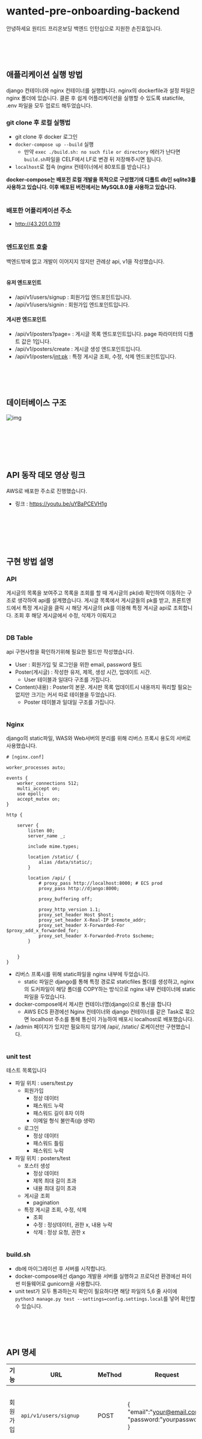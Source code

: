 ﻿# wanted-pre-onboarding-backend
 
안녕하세요 원티드 프리온보딩 백엔드 인턴십으로 지원한 손진효입니다.
<br/><br/><br/><br/><br/>

## 애플리케이션 실행 방법
django 컨테이너와 nginx 컨테이너를 실행합니다. nginx의 dockerfile과 설정 파일은 nginx 폴더에 있습니다.
클론 후 쉽게 어플리케이션을 실행할 수 있도록 staticfile, .env 파일을 모두 업로드 해두었습니다.

### git clone 후 로컬 실행법
- git clone 후 docker 로그인
- `docker-compose up --build` 실행
  - 만약 `exec ./build.sh: no such file or directory` 에러가 난다면 `build.sh`파일을 CELF에서 LF로 변경 뒤 저장해주시면 됩니다.
- `localhost`로 접속 (nginx 컨테이너에서 80포트를 받습니다.)

**docker-compose는 배포전 로컬 개발을 목적으로 구성했기에 디폴트 db인 sqlite3를 사용하고 있습니다.
이후 배포된 버전에서는 MySQL8.0을 사용하고 있습니다.**
<br/><br/>
### 배포한 어플리케이션 주소
- http://43.201.0.119
<br/><br/>
### 엔드포인트 호출
백엔드밖에 없고 개발이 이어지지 않지만 관례상 api, v1을 작성했습니다.
<br/><br/>
#### 유저 엔드포인트
- /api/v1/users/signup : 회원가입 엔드포인트입니다.
- /api/v1/users/signin : 회원가입 엔드포인트입니다.
#### 게시판 엔드포인트
- /api/v1/posters?page= : 게시글 목록 엔드포인트입니다. page 파라미터의 디폴트 값은 1입니다.
- /api/v1/posters/create : 게시글 생성 엔드포인트입니다.
- /api/v1/posters/<int:pk> : 특정 게시글 조회, 수정, 삭제 엔드포인트입니다.
<br/><br/><br/><br/><br/>
## 데이터베이스 구조

![img](https://github.com/SonJinHYo/image_repo/blob/main/image_server/wanted_erd.png?raw=true)

<br/><br/><br/><br/><br/>
## API 동작 데모 영상 링크
AWS로 배포한 주소로 진행했습니다. 
-  링크 : https://youtu.be/uYBaPCEVH1g

<br/><br/><br/><br/><br/>
## 구현 방법 설명
### API
게시글의 목록을 보여주고 목록을 조회를 할 때 게시글의 pk(id) 확인하여 이동하는 구조로 생각하여 api를 설계했습니다.
게시글 목록에서 게시글들의 pk를 받고, 프론트엔드에서 특정 게시글을 클릭 시 해당 게시글의 pk를 이용해 특정 게시글 api로 조회합니다.
조회 후 해당 게시글에서 수정, 삭제가 이뤄지고 
<br/><br/>
### DB Table
api 구현사항을 확인하기위해 필요한 필드만 작성했습니다.
- User : 회원가입 및 로그인을 위한 email, password 필드
- Poster(게시글) : 작성한 유저, 제목, 생성 시간, 업데이트 시간.
  - User 테이블과 일대다 구조를 가집니다.
- Content(내용) : Poster의 본문. 게시판 목록 업데이트시 내용까지 쿼리할 필요는 없지만 크기는 커서 따로 테이블을 두었습니다.
  - Poster 테이블과 일대일 구조를 가집니다.
<br/><br/>
### Nginx
django의 static파일, WAS와 Web서버의 분리를 위해 리버스 프록시 용도의 서버로 사용했습니다.
```
# [nginx.conf]

worker_processes auto;

events {
    worker_connections 512;
    multi_accept on;
    use epoll;
    accept_mutex on;
}

http {

    server {
        listen 80;
        server_name _;

        include mime.types;

        location /static/ {
            alias /data/static/;
        }

        location /api/ {
            # proxy_pass http://localhost:8000; # ECS prod
            proxy_pass http://django:8000;

            proxy_buffering off;

            proxy_http_version 1.1;
            proxy_set_header Host $host;
            proxy_set_header X-Real-IP $remote_addr;
            proxy_set_header X-Forwarded-For $proxy_add_x_forwarded_for;
            proxy_set_header X-Forwarded-Proto $scheme;
        }


    }
}

```
- 리버스 프록시를 위해 static파일을 nginx 내부에 두었습니다.
  - static 파일은 django를 통해 특정 경로로 staticfiles 폴더를 생성하고, nginx의 도커파일이 해당 폴더를 COPY하는 방식으로 nginx 내부 컨테이너에 static 파일을 두었습니다.
- docker-compose에서 제시한 컨테이너명(django)으로 통신을 합니다
  - AWS ECS 환경에선 Nginx 컨테이너와 django 컨테이너를 같은 Task로 묶으면 localhost 주소를 통해 통신이 가능하여 배포시 localhost로 배포했습니다.
- /admin 페이지가 있지만 필요하지 않기에 /api/, /static/ 로케이션만 구현했습니다.
<br/><br/>
### unit test
테스트 목록입니다
- 파일 위치 : users/test.py
  - 회원가입
    - 정상 데이터
    - 패스워드 누락
    - 패스워드 길이 8자 이하
    - 이메일 형식 불만족(@ 생략)
  - 로그인
    - 정상 데이터
    - 패스워드 틀림
    - 패스워드 누락
- 파일 위치 : posters/test
  - 포스터 생성
    - 정상 데이터
    - 제목 최대 길이 초과
    - 내용 최대 길이 초과
  - 게시글 조회
    - pagination
  - 특정 게시글 조회, 수정, 삭제
    - 조회
    - 수정 : 정상데이터, 권한 x, 내용 누락
    - 삭제 : 정상 요청, 권한 x
<br/><br/>
### build.sh
- db에 마이그레이션 후 서버를 시작합니다.
- docker-compose에선 django 개발용 서버를 실행하고 프로덕션 환경에선 파이썬 미들웨어로 gunicorn을 사용합니다.
- unit test가 모두 통과하는지 확인이 필요하다면 해당 파일의 5,6 줄 사이에 `python3 manage.py test --settings=config.settings.local`를 넣어 확인할 수 있습니다.
<br/><br/><br/><br/><br/>

## API 명세
| 기능        | URL                       | MeThod           | Request                                                      | Response                                                     |
| ----------- | ------------------------- | ---------------- | ------------------------------------------------------------ | ------------------------------------------------------------ |
| 회원가입    | `api/v1/users/signup`     | POST             | {<br />"email":"your@email.com",<br />"password:"yourpassword"<br />} | 201 CREATE<br />"회원가입 완료"<br /><br />400 BAD_REQUEST<br />"회원가입 실패. 패스워드가 8자 미만이거나 이미 이미 존재하는 email입니다." |
| 로그인      | `api/v1/users/signin`     | POST             | {<br />"email":"your@email.com",<br />"password:"yourpassword"<br />} | 200 OK<br />{"token":"your_jwt_token"}<br /><br />400 BAD_REQUEST<br />{"error":"유효하지 않은 email과 password 조합입니다.}<br /><br />400 BAD_REQUEST<br />"email과 password를 모두 입력해주세요" |
| 게시글 목록 | `api/v1/posters?page=`    | GET              |                                                              | 200 OK<br />[<br />  {"user" :{<br />      "email":"author-email",<br />   },<br />   "title": "poster title",<br />   "updated_at": "updated-time"<br />   },<br />   ...<br />] |
| 게시글 생성 | `api/v1/posters/create`   | POST             | {<br />"title":"poster title",<br />"content":"poster content"<br />} | 201 CREATE<br />{"message": "게시글을 생성했습니다"}<br />400 BAD_REQUEST<br />"제목과 내용을 모두 입력해주세요"<br /><br />400 BAD_REQUEST<br />{"message": "제목의 길이를 확인해주세요.(100자 이하)"}<br /><br />400 BAD_REQUEST<br />{"message": "내용의 길이를 확인해주세요.(1000자 이하)"} |
| 게시글 조회 | `api/v1/posters/<int:pk>` | GET, DELETE, PUT | PUT<br />{<br />"content":"edited content"<br />}            | GET,PUT 200 OK<br />{<br />"pk":2,<br/>     "user":  {<br />         "email": "author-email"<br />     },<br />     "title":  "poster title",<br />     "content": {<br />         "text": "poster content"<br />     },<br />     "created_at": "created-time",<br />     "updated_at": "updated-time"<br /> }<br /><br />PUT, DELETE 403 FORBIDDEN<br />"권한이 없습니다"<br /><br />GET, PUT, DELETE 400 BAD_REQUEST<br />"존재하지 않는 게시글입니다."<br /><br />PUT 400 BAD_REQUEST<br />{"message":"게시물 내용의 길이를 확인해주세요. (1000자 이하)"}<br /><br />PUT 400 BAD_REQUEST<br />{"message": "내용을 작성해주세요"} |

## AWS 아키텍쳐 구조
![img](https://github.com/SonJinHYo/image_repo/blob/main/image_server/%EC%95%84%ED%82%A4%ED%85%8D%EC%B3%90.png?raw=true)

ECS와 RDS를 이용하여 간단한 구조로 배포했습니다.

- ECS 클러스터를 생성하고 내에 nginx, django 컨테이너를 포함하는 Fargate Task를 생성했습니다.
  - Task : 0.5 vCPU, 1GB Memory / Fargate 유형 / Public IP : 43.201.0.119
  - Application ELB로 serives내의 task를 관리하게하여 무중단 배포 구조를 만들 수 있지만 애플리케이션 스케일에 비해 과한 감이 있어 단일 Task로 배포하게 되었습니다. (이에 Public IP가 임의로 배정되기에 django.settings.prod에 ALLOWED_HOST를 와일드카드로 해두었습니다.)
  - Task의 이미지를 DockerHub 개인 레포지토리와 연결하여 로컬에서 업데이트 후 Task를 재배포하면 수정없이 원할한 배포가 가능합니다.
- RDS로 MySQL 데이터베이스를 생성했습니다.
  - VPC 내부에 RDS를 두고 Task를 같은 VPC에 두어 Task 내의 django만 DB와 연결이 가능한 구조를 설계했습니다.

